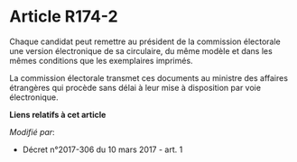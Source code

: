 # Article R174-2

Chaque candidat peut remettre au président de la commission électorale une version électronique de sa circulaire, du même
modèle et dans les mêmes conditions que les exemplaires imprimés. 

La  commission électorale transmet ces documents au ministre des affaires  étrangères qui procède sans délai à leur mise à
disposition par voie  électronique.

**Liens relatifs à cet article**

_Modifié par_:

  - Décret n°2017-306 du 10 mars 2017 - art. 1
